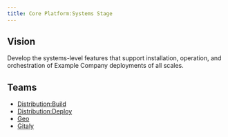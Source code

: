 ```yaml
---
title: Core Platform:Systems Stage
---
```


## Vision

Develop the systems-level features that support installation, operation, and orchestration of Example Company deployments of all scales.

## Teams

* [Distribution:Build](/handbook/engineering/infrastructure/core-platform/systems/distribution/#distribution-build)
* [Distribution:Deploy](/handbook/engineering/infrastructure/core-platform/systems/distribution/#distribution-deploy)
* [Geo](/handbook/engineering/infrastructure/core-platform/systems/geo/)
* [Gitaly](/handbook/engineering/infrastructure/core-platform/systems/gitaly/)
